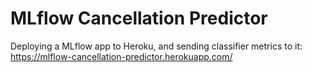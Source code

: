 # MLflow Cancellation Predictor

Deploying a MLflow app to Heroku, and sending classifier metrics to it: https://mlflow-cancellation-predictor.herokuapp.com/
